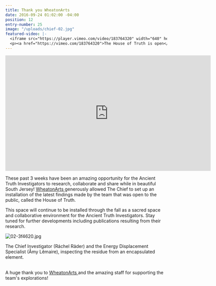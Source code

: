 ```yaml
---
title: Thank you WheatonArts
date: 2016-09-24 01:02:00 -04:00
position: 12
entry-number: 25
image: "/uploads/chief-02.jpg"
featured-video: |-
  <iframe src="https://player.vimeo.com/video/183764320" width="640" height="360" frameborder="0" webkitallowfullscreen mozallowfullscreen allowfullscreen></iframe>
  <p><a href="https://vimeo.com/183764320">The House of Truth is open</a> from <a href="https://vimeo.com/user43661355">R&aacute;chel R&auml;der, C.I.</a> on <a href="https://vimeo.com">Vimeo</a>.</p>
---
```


<iframe src="https://player.vimeo.com/video/183764320" width="640" height="360" frameborder="0" webkitallowfullscreen mozallowfullscreen allowfullscreen></iframe>

These past 3 weeks have been an amazing opportunity for the Ancient Truth Investigators to research, collaborate and share while in beautiful South Jersey! [WheatonArts   ](http://www.wheatonarts.org/)generously allowed The Chief to set up an installation of the latest findings made by the team that was open to the public, called the House of Truth.

This space will continue to be installed through the fall as a sacred space and collaborative environment for the Ancient Truth Investigators. Stay tuned for further developments including publications resulting from their research.

![02-3f4620.jpg](/uploads/02-3f4620.jpg)

The Chief Investigator (Ráchel Räder) and the Energy Displacement Specialist (Åmy Lêmaire), inspecting the residue from an encapsulated element.

\
A huge thank you to [WheatonArts ](http://www.wheatonarts.org/)and the amazing staff for supporting the team's explorations!